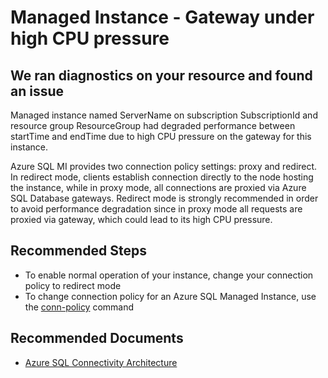 <properties
	pageTitle="Managed Instance - Gateway under high CPU pressure"
	description="Managed Instance - Gateway under high CPU pressure"
	infoBubbleText="Gateway for Managed Instance was facing high CPU pressure. See details on the right."
	service="microsoft.sql"
	resource="managedInstances"
	ms.author="v-zlrade"
	authors="v-zlrade"
	displayOrder=""
	diagnosticScenario="SqlMIPerf_GatewayUnderCpuPressure"
	selfHelpType="diagnostics"
	supportTopicIds="32637224,32637247"
	resourceTags=""
	productPesIds="16259"
	cloudEnvironments="public,blackForest,fairfax,mooncake"
	articleId="sqlmanagedinstance-perf-gateway-under-cpu-pressure"
/>

# Managed Instance - Gateway under high CPU pressure

## We ran diagnostics on your resource and found an issue

<!--issueDescription-->
Managed instance named <!--$ServerName-->ServerName<!--/$ServerName--> on subscription <!--$SubscriptionId-->SubscriptionId<!--/$SubscriptionId--> and resource group <!--$ResourceGroup-->ResourceGroup<!--/$ResourceGroup--> had degraded performance between <!--$startTime-->startTime<!--/$startTime--> and <!--$maxTime-->endTime<!--/$maxTime--> due to high CPU pressure on the gateway for this instance.

Azure SQL MI provides two connection policy settings: proxy and redirect. In redirect mode, clients establish connection directly to the node hosting the instance, while in proxy mode, all connections are proxied via Azure SQL Database gateways. Redirect mode is strongly recommended in order to avoid performance degradation since in proxy mode all requests are proxied via gateway, which could lead to its high CPU pressure.
<!--/issueDescription-->

## **Recommended Steps**

* To enable normal operation of your instance, change your connection policy to redirect mode
* To change connection policy for an Azure SQL Managed Instance, use the [conn-policy](https://docs.microsoft.com/cli/azure/sql/server/conn-policy) command

## **Recommended Documents**

* [Azure SQL Connectivity Architecture](https://docs.microsoft.com/azure/sql-database/sql-database-connectivity-architecture)
